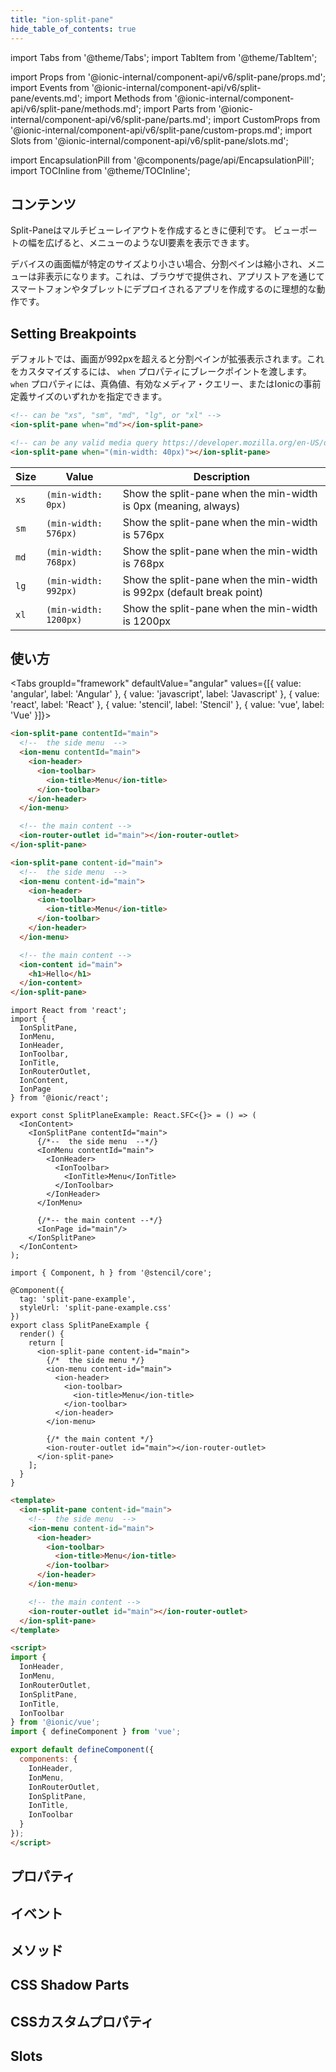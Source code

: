 ```yaml
---
title: "ion-split-pane"
hide_table_of_contents: true
---
```

import Tabs from '@theme/Tabs';
import TabItem from '@theme/TabItem';

import Props from '@ionic-internal/component-api/v6/split-pane/props.md';
import Events from '@ionic-internal/component-api/v6/split-pane/events.md';
import Methods from '@ionic-internal/component-api/v6/split-pane/methods.md';
import Parts from '@ionic-internal/component-api/v6/split-pane/parts.md';
import CustomProps from '@ionic-internal/component-api/v6/split-pane/custom-props.md';
import Slots from '@ionic-internal/component-api/v6/split-pane/slots.md';

<head>
  <title>ion-split-pane: Split Plane View for Menus and Multi-View Layouts</title>
  <meta name="description" content="ion-split-paneは、マルチビューのアプリレイアウトを作成する際に便利です。これにより、メニューなどのUI要素を、ビューポートの幅が広がるにつれて表示することができます。" />
</head>

import EncapsulationPill from '@components/page/api/EncapsulationPill';
import TOCInline from '@theme/TOCInline';

<EncapsulationPill type="shadow" />

<h2 className="table-of-contents__title">コンテンツ</h2>

<TOCInline
  toc={toc}
  maxHeadingLevel={2}
/>



Split-Paneはマルチビューレイアウトを作成するときに便利です。
ビューポートの幅を広げると、メニューのようなUI要素を表示できます。

デバイスの画面幅が特定のサイズより小さい場合、分割ペインは縮小され、メニューは非表示になります。これは、ブラウザで提供され、アプリストアを通じてスマートフォンやタブレットにデプロイされるアプリを作成するのに理想的な動作です。


## Setting Breakpoints

デフォルトでは、画面が992pxを超えると分割ペインが拡張表示されます。これをカスタマイズするには、 `when` プロパティにブレークポイントを渡します。`when` プロパティには、真偽値、有効なメディア・クエリー、またはIonicの事前定義サイズのいずれかを指定できます。


```html
<!-- can be "xs", "sm", "md", "lg", or "xl" -->
<ion-split-pane when="md"></ion-split-pane>

<!-- can be any valid media query https://developer.mozilla.org/en-US/docs/Web/CSS/Media_Queries/Using_media_queries -->
<ion-split-pane when="(min-width: 40px)"></ion-split-pane>
```


 | Size | Value                 | Description                                                           |
 |------|-----------------------|-----------------------------------------------------------------------|
 | `xs` | `(min-width: 0px)`    | Show the split-pane when the min-width is 0px (meaning, always)       |
 | `sm` | `(min-width: 576px)`  | Show the split-pane when the min-width is 576px                       |
 | `md` | `(min-width: 768px)`  | Show the split-pane when the min-width is 768px                       |
 | `lg` | `(min-width: 992px)`  | Show the split-pane when the min-width is 992px (default break point) |
 | `xl` | `(min-width: 1200px)` | Show the split-pane when the min-width is 1200px                      |




## 使い方

<Tabs groupId="framework" defaultValue="angular" values={[{ value: 'angular', label: 'Angular' }, { value: 'javascript', label: 'Javascript' }, { value: 'react', label: 'React' }, { value: 'stencil', label: 'Stencil' }, { value: 'vue', label: 'Vue' }]}>

<TabItem value="angular">

```html
<ion-split-pane contentId="main">
  <!--  the side menu  -->
  <ion-menu contentId="main">
    <ion-header>
      <ion-toolbar>
        <ion-title>Menu</ion-title>
      </ion-toolbar>
    </ion-header>
  </ion-menu>

  <!-- the main content -->
  <ion-router-outlet id="main"></ion-router-outlet>
</ion-split-pane>
```


</TabItem>


<TabItem value="javascript">

```html
<ion-split-pane content-id="main">
  <!--  the side menu  -->
  <ion-menu content-id="main">
    <ion-header>
      <ion-toolbar>
        <ion-title>Menu</ion-title>
      </ion-toolbar>
    </ion-header>
  </ion-menu>

  <!-- the main content -->
  <ion-content id="main">
    <h1>Hello</h1>
  </ion-content>
</ion-split-pane>
```


</TabItem>


<TabItem value="react">

```tsx
import React from 'react';
import {
  IonSplitPane,
  IonMenu,
  IonHeader,
  IonToolbar,
  IonTitle,
  IonRouterOutlet,
  IonContent,
  IonPage
} from '@ionic/react';

export const SplitPlaneExample: React.SFC<{}> = () => (
  <IonContent>
    <IonSplitPane contentId="main">
      {/*--  the side menu  --*/}
      <IonMenu contentId="main">
        <IonHeader>
          <IonToolbar>
            <IonTitle>Menu</IonTitle>
          </IonToolbar>
        </IonHeader>
      </IonMenu>

      {/*-- the main content --*/}
      <IonPage id="main"/>
    </IonSplitPane>
  </IonContent>
);
```


</TabItem>


<TabItem value="stencil">

```tsx
import { Component, h } from '@stencil/core';

@Component({
  tag: 'split-pane-example',
  styleUrl: 'split-pane-example.css'
})
export class SplitPaneExample {
  render() {
    return [
      <ion-split-pane content-id="main">
        {/*  the side menu */}
        <ion-menu content-id="main">
          <ion-header>
            <ion-toolbar>
              <ion-title>Menu</ion-title>
            </ion-toolbar>
          </ion-header>
        </ion-menu>

        {/* the main content */}
        <ion-router-outlet id="main"></ion-router-outlet>
      </ion-split-pane>
    ];
  }
}
```


</TabItem>


<TabItem value="vue">

```html
<template>
  <ion-split-pane content-id="main">
    <!--  the side menu  -->
    <ion-menu content-id="main">
      <ion-header>
        <ion-toolbar>
          <ion-title>Menu</ion-title>
        </ion-toolbar>
      </ion-header>
    </ion-menu>

    <!-- the main content -->
    <ion-router-outlet id="main"></ion-router-outlet>
  </ion-split-pane>
</template>

<script>
import { 
  IonHeader, 
  IonMenu, 
  IonRouterOutlet, 
  IonSplitPane, 
  IonTitle, 
  IonToolbar
} from '@ionic/vue';
import { defineComponent } from 'vue';

export default defineComponent({
  components: {
    IonHeader, 
    IonMenu, 
    IonRouterOutlet, 
    IonSplitPane, 
    IonTitle, 
    IonToolbar
  }
});
</script>
```


</TabItem>

</Tabs>

## プロパティ
<Props />

## イベント
<Events />

## メソッド
<Methods />

## CSS Shadow Parts
<Parts />

## CSSカスタムプロパティ
<CustomProps />

## Slots
<Slots />